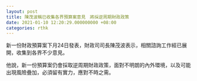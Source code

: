 ```yaml
---
layout: post
title: 陳茂波稱已收集各界預算案意見　將採逆周期財政政策
date: 2021-01-10 12:20:29.000000000 +08:00
categories: rthk
---
```


新一份財政預算案下月24日發表，財政司司長陳茂波表示，相關諮詢工作經已展開，收集到各界不少意見。

他說，新一份預算案仍會採取逆周期財政政策，面對不明朗的內外環境，以及可能出現風險疊加，必須留有實力，應對不時之需。
